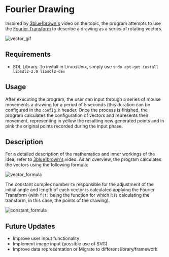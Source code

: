 # Fourier Drawing
Inspired by [3blue1brown's](https://www.youtube.com/watch?v=r6sGWTCMz2k) video on the topic, the program attempts to use the [Fourier Transform](https://en.wikipedia.org/wiki/Fourier_transform) to describe a drawing as a series of rotating vectors.



![vector_gif](https://user-images.githubusercontent.com/43313293/127737198-05a05851-2de8-4a59-9ad3-29aa0cef6940.gif)




## Requirements
- SDL Library. To install in Linux/Unix, simply use `sudo apt-get install libsdl2-2.0 libsdl2-dev`

## Usage
After executing the program, the user can input through a series of mouse movements a drawing for a period of 5 seconds (this duration can be configured in the `config.h` header. Once the process is finished, the program calculates the configuration of vectors and represents their movement, representing in yellow the resulting new generated points and in pink the original points recorded during the input phase. 

## Description
For a detailed description of the mathematics and inner workings of the idea, refer to [3blue1brown's](https://www.youtube.com/watch?v=r6sGWTCMz2k) video.
As an overview, the program calculates the vectors using the following formula:

![vector_formula](https://user-images.githubusercontent.com/43313293/127736648-2352867f-f1c1-4279-a666-807fdcedb760.jpg)

The constant complex number `Cn` responsible for the adjustment of the initial angle and length of each vector is calculated applying the Fourier Transform (with `f(t)` being the function for which it is calculating the transform, in this case, the points of the drawing).

![constant_formula](https://user-images.githubusercontent.com/43313293/127736827-8ace6840-7b49-4921-8126-de522d53202a.jpg)

## Future Updates
- Improve user input functionality
- Implement image input (possible use of SVG)
- Improve data representation or Migrate to different library/framework
